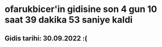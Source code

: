 # ofarukbicer'in gidisine son 4 gun 10 saat 39 dakika 53 saniye kaldi

## Gidis tarihi: 30.09.2022 :(